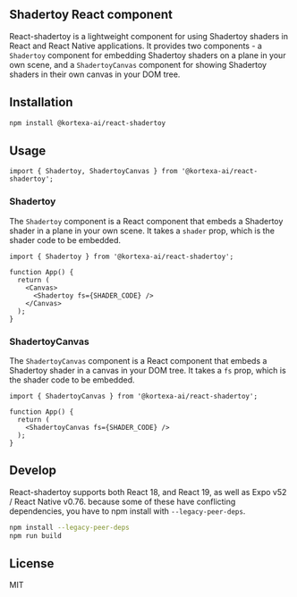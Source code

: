 ## Shadertoy React component

React-shadertoy is a lightweight component for using Shadertoy shaders in React and React Native applications. It provides two components - a `Shadertoy` component for embedding Shadertoy shaders on a plane in your own scene, and a `ShadertoyCanvas` component for showing Shadertoy shaders in their own canvas in your DOM tree.

## Installation

```bash
npm install @kortexa-ai/react-shadertoy
```

## Usage

```tsx
import { Shadertoy, ShadertoyCanvas } from '@kortexa-ai/react-shadertoy';
```

### Shadertoy

The `Shadertoy` component is a React component that embeds a Shadertoy shader in a plane in your own scene. It takes a `shader` prop, which is the shader code to be embedded.

```tsx
import { Shadertoy } from '@kortexa-ai/react-shadertoy';

function App() {
  return (
    <Canvas>
      <Shadertoy fs={SHADER_CODE} />
    </Canvas>
  );
}
```

### ShadertoyCanvas

The `ShadertoyCanvas` component is a React component that embeds a Shadertoy shader in a canvas in your DOM tree. It takes a `fs` prop, which is the shader code to be embedded.

```tsx
import { ShadertoyCanvas } from '@kortexa-ai/react-shadertoy';

function App() {
  return (
    <ShadertoyCanvas fs={SHADER_CODE} />
  );
}
```

## Develop

React-shadertoy supports both React 18, and React 19, as well as Expo v52 / React Native v0.76. because some of these have conflicting dependencies, you have to npm install with `--legacy-peer-deps`.

```bash
npm install --legacy-peer-deps
npm run build
```

## License

MIT